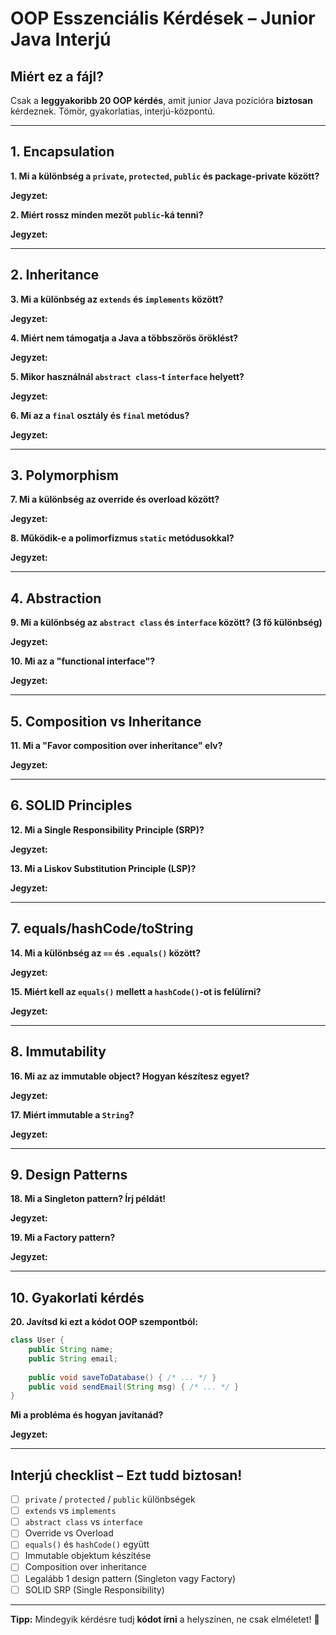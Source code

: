 # OOP Esszenciális Kérdések – Junior Java Interjú

## Miért ez a fájl?
Csak a **leggyakoribb 20 OOP kérdés**, amit junior Java pozícióra **biztosan** kérdeznek. Tömör, gyakorlatias, interjú-központú.

---

## 1. Encapsulation

**1. Mi a különbség a `private`, `protected`, `public` és package-private között?**

**Jegyzet:**


**2. Miért rossz minden mezőt `public`-ká tenni?**

**Jegyzet:**


---

## 2. Inheritance

**3. Mi a különbség az `extends` és `implements` között?**

**Jegyzet:**


**4. Miért nem támogatja a Java a többszörös öröklést?**

**Jegyzet:**


**5. Mikor használnál `abstract class`-t `interface` helyett?**

**Jegyzet:**


**6. Mi az a `final` osztály és `final` metódus?**

**Jegyzet:**


---

## 3. Polymorphism

**7. Mi a különbség az override és overload között?**

**Jegyzet:**


**8. Működik-e a polimorfizmus `static` metódusokkal?**

**Jegyzet:**


---

## 4. Abstraction

**9. Mi a különbség az `abstract class` és `interface` között? (3 fő különbség)**

**Jegyzet:**


**10. Mi az a "functional interface"?**

**Jegyzet:**


---

## 5. Composition vs Inheritance

**11. Mi a "Favor composition over inheritance" elv?**

**Jegyzet:**


---

## 6. SOLID Principles

**12. Mi a Single Responsibility Principle (SRP)?**

**Jegyzet:**


**13. Mi a Liskov Substitution Principle (LSP)?**

**Jegyzet:**


---

## 7. equals/hashCode/toString

**14. Mi a különbség az `==` és `.equals()` között?**

**Jegyzet:**


**15. Miért kell az `equals()` mellett a `hashCode()`-ot is felülírni?**

**Jegyzet:**


---

## 8. Immutability

**16. Mi az az immutable object? Hogyan készítesz egyet?**

**Jegyzet:**


**17. Miért immutable a `String`?**

**Jegyzet:**


---

## 9. Design Patterns

**18. Mi a Singleton pattern? Írj példát!**

**Jegyzet:**


**19. Mi a Factory pattern?**

**Jegyzet:**


---

## 10. Gyakorlati kérdés

**20. Javítsd ki ezt a kódot OOP szempontból:**

```java
class User {
    public String name;
    public String email;
    
    public void saveToDatabase() { /* ... */ }
    public void sendEmail(String msg) { /* ... */ }
}
```

**Mi a probléma és hogyan javítanád?**

**Jegyzet:**


---

## Interjú checklist – Ezt tudd biztosan!

- [ ] `private` / `protected` / `public` különbségek
- [ ] `extends` vs `implements`
- [ ] `abstract class` vs `interface`
- [ ] Override vs Overload
- [ ] `equals()` és `hashCode()` együtt
- [ ] Immutable objektum készítése
- [ ] Composition over inheritance
- [ ] Legalább 1 design pattern (Singleton vagy Factory)
- [ ] SOLID SRP (Single Responsibility)

---

**Tipp:** Mindegyik kérdésre tudj **kódot írni** a helyszínen, ne csak elméletet! 🚀
